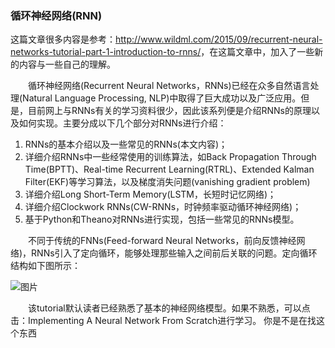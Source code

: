 ### 循环神经网络(RNN)
这篇文章很多内容是参考：<http://www.wildml.com/2015/09/recurrent-neural-networks-tutorial-part-1-introduction-to-rnns/>，在这篇文章中，加入了一些新的内容与一些自己的理解。

  循环神经网络(Recurrent Neural Networks，RNNs)已经在众多自然语言处理(Natural Language Processing, NLP)中取得了巨大成功以及广泛应用。但是，目前网上与RNNs有关的学习资料很少，因此该系列便是介绍RNNs的原理以及如何实现。主要分成以下几个部分对RNNs进行介绍： 
1. RNNs的基本介绍以及一些常见的RNNs(本文内容)； 
2. 详细介绍RNNs中一些经常使用的训练算法，如Back Propagation Through Time(BPTT)、Real-time Recurrent Learning(RTRL)、Extended Kalman Filter(EKF)等学习算法，以及梯度消失问题(vanishing gradient problem) 
3. 详细介绍Long Short-Term Memory(LSTM，长短时记忆网络)； 
4. 详细介绍Clockwork RNNs(CW-RNNs，时钟频率驱动循环神经网络)； 
5. 基于Python和Theano对RNNs进行实现，包括一些常见的RNNs模型。

  不同于传统的FNNs(Feed-forward Neural Networks，前向反馈神经网络)，RNNs引入了定向循环，能够处理那些输入之间前后关联的问题。定向循环结构如下图所示： 

![图片](http://img.blog.csdn.net/20150921225125813)

  该tutorial默认读者已经熟悉了基本的神经网络模型。如果不熟悉，可以点击：Implementing A Neural Network From Scratch进行学习。
你是不是在找这个东西
